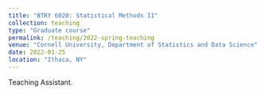 ```yaml
---
title: "BTRY 6020: Statistical Methods II"
collection: teaching
type: "Graduate course"
permalink: /teaching/2022-spring-teaching
venue: "Cornell University, Department of Statistics and Data Science"
date: 2022-01-25
location: "Ithaca, NY"
---
```

Teaching Assistant.
